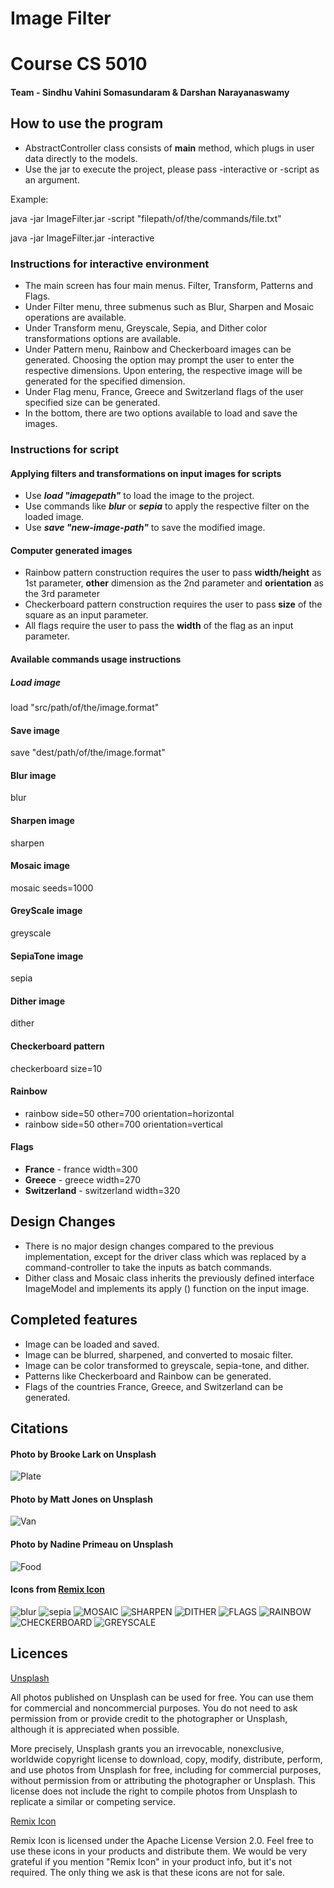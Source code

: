 # Image Filter
# Course CS 5010

#### Team - Sindhu Vahini Somasundaram & Darshan Narayanaswamy

## How to use the program

* AbstractController class consists of **main** method, which plugs in user data directly to the
 models.
* Use the jar to execute the project, please pass -interactive or -script <file-path> as an argument.

Example:

java -jar ImageFilter.jar -script "filepath/of/the/commands/file.txt"

java -jar ImageFilter.jar -interactive

### Instructions for interactive environment
* The main screen has four main menus. Filter, Transform, Patterns and Flags.
* Under Filter menu, three submenus such as Blur, Sharpen and Mosaic operations are available.
* Under Transform menu, Greyscale, Sepia, and Dither color transformations options are available. 
* Under Pattern menu, Rainbow and Checkerboard images can be generated. Choosing the option may prompt the user to enter the respective dimensions. Upon entering, the respective image will be generated for the specified dimension.
* Under Flag menu, France, Greece and Switzerland flags of the user specified size can be generated.
* In the bottom, there are two options available to load and save the images.  

### Instructions for script
#### Applying filters and transformations on input images for scripts
* Use **_load "imagepath"_** to load the image to the project.
* Use commands like **_blur_** or **_sepia_** to apply the respective filter on the loaded image.
* Use **_save "new-image-path"_** to save the modified image.

#### Computer generated images
* Rainbow pattern construction requires the user to pass **width/height** as 1st parameter, **other**
 dimension as the 2nd parameter and **orientation** as the 3rd parameter 
* Checkerboard pattern construction requires the user to pass **size** of the square as an input
 parameter.
* All flags require the user to pass the **width** of the flag as an input parameter.

#### Available commands usage instructions

##### Load image
load "src/path/of/the/image.format"

#### Save image
save "dest/path/of/the/image.format"

#### Blur image
blur

#### Sharpen image
sharpen

#### Mosaic image
mosaic seeds=1000

#### GreyScale image
greyscale

#### SepiaTone image
sepia

#### Dither image
dither

#### Checkerboard pattern
checkerboard size=10

#### Rainbow 
* rainbow side=50 other=700 orientation=horizontal
* rainbow side=50 other=700 orientation=vertical

#### Flags
* **France** - france width=300
* **Greece** - greece width=270
* **Switzerland** - switzerland width=320

## Design Changes
* There is no major design changes compared to the previous implementation, except for the driver
 class which was replaced by a command-controller to take the inputs as batch commands.
* Dither class and Mosaic class inherits the previously defined interface ImageModel and implements its apply
() function on the input image. 

## Completed features
* Image can be loaded and saved.
* Image can be blurred, sharpened, and converted to mosaic filter.
* Image can be color transformed to greyscale, sepia-tone, and dither.
* Patterns like Checkerboard and Rainbow can be generated.
* Flags of the countries France, Greece, and Switzerland can be generated.  

## Citations

#### Photo by Brooke Lark on Unsplash
![Plate][PLATE]

#### Photo by Matt Jones on Unsplash
![Van][VAN] 

#### Photo by Nadine Primeau on Unsplash
![Food][FOOD]

#### Icons from [Remix Icon](https://remixicon.com/)
![blur] ![sepia] ![MOSAIC] ![SHARPEN] ![DITHER] ![FLAGS] ![RAINBOW] ![CHECKERBOARD] ![GREYSCALE]


## Licences
[Unsplash](https://unsplash.com/license)

All photos published on Unsplash can be used for free. You can use them for commercial and noncommercial purposes. You do not need to ask permission from or provide credit to the photographer or Unsplash, although it is appreciated when possible.

More precisely, Unsplash grants you an irrevocable, nonexclusive, worldwide copyright license to download, copy, modify, distribute, perform, and use photos from Unsplash for free, including for commercial purposes, without permission from or attributing the photographer or Unsplash. This license does not include the right to compile photos from Unsplash to replicate a similar or competing service.

[Remix Icon](https://github.com/Remix-Design/remixicon#license)

Remix Icon is licensed under the Apache License Version 2.0. Feel free to use these icons in your products and distribute them. We would be very grateful if you mention "Remix Icon" in your product info, but it's not required. The only thing we ask is that these icons are not for sale.




[VAN]: res/input/van.jpg

[FOOD]: res/input/food.jpg

[PLATE]: res/input/plate.jpg

[BLUR]: res/assets/blur.png

[SEPIA]: res/assets/sepia.png

[MOSAIC]: res/assets/mosaic.png

[SHARPEN]: res/assets/sharpen.png

[DITHER]: res/assets/dither.png

[FLAGS]: res/assets/flags.png

[RAINBOW]: res/assets/rainbow.png

[CHECKERBOARD]: res/assets/checkerboard.png

[GREYSCALE]: res/assets/greyscale.png
